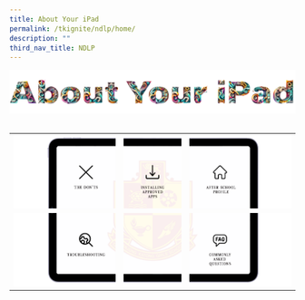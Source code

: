 ```yaml
---
title: About Your iPad
permalink: /tkignite/ndlp/home/
description: ""
third_nav_title: NDLP
---
```

<style type="text/css">
#amplify-app-root img {
  display: block;
  margin: 0;
  padding: 0;
  border: none;
}
.content table td, .content table th {
	padding: 0;
</style>

<img src="/images/PDLP/About_ipad/maintitle.png">
<br>
<br>
<table>
	<tbody>
		<tr>
			<td><a href="/tkignite/ndlp/the-dont/"><img src="/images/PDLP/About_ipad/slicev1_01.png"></a></td>
			<td><a href="/tkignite/ndlp/approved-apps/"><img src="/images/PDLP/About_ipad/slicev1_02.png"></a></td>
			<td><a href="/hidden-pages/about-your-ipad/after-school/"><img src="/images/PDLP/About_ipad/slicev1_03.png"></a></td>
		</tr>
		<tr>
			<td><a href="/hidden-pages/about-your-ipad/troubleshooting/"><img src="/images/PDLP/About_ipad/slicev1_04.png"></a></td>
			<td><img src="/images/PDLP/About_ipad/slicev1_05.png"></td>
			<td><a href="/hidden-pages/about-your-ipad/faq/"><img src="/images/PDLP/About_ipad/slicev1_06.png"></a></td>
		</tr>
	</tbody>
</table>